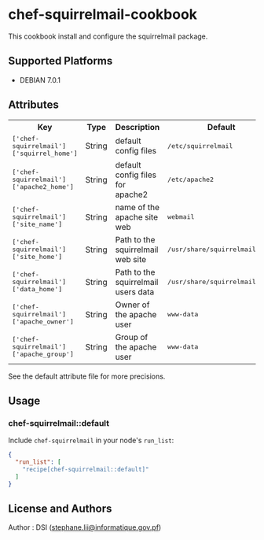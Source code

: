 # chef-squirrelmail-cookbook

This cookbook install and configure the squirrelmail package.

## Supported Platforms

* DEBIAN 7.0.1

## Attributes

<table>
  <tr>
    <th>Key</th>
    <th>Type</th>
    <th>Description</th>
    <th>Default</th>
  </tr>
  <tr>
    <td><tt>['chef-squirrelmail']['squirrel_home']</tt></td>
    <td>String</td>
    <td>default config files</td>
    <td><tt>/etc/squirrelmail</tt></td>
  </tr>
  <tr>
    <td><tt>['chef-squirrelmail']['apache2_home']</tt></td>
    <td>String</td>
    <td>default config files for apache2</td>
    <td><tt>/etc/apache2</tt></td>
  </tr>
  <tr>
    <td><tt>['chef-squirrelmail']['site_name']</tt></td>
    <td>String</td>
    <td>name of the apache site web</td>
    <td><tt>webmail</tt></td>
  </tr>
  <tr>
    <td><tt>['chef-squirrelmail']['site_home']</tt></td>
    <td>String</td>
    <td>Path to the squirrelmail web site</td>
    <td><tt>/usr/share/squirrelmail</tt></td>
  </tr>
  <tr>
    <td><tt>['chef-squirrelmail']['data_home']</tt></td>
    <td>String</td>
    <td>Path to the squirrelmail users data</td>
    <td><tt>/usr/share/squirrelmail/data</tt></td>
  </tr>
  <tr>
    <td><tt>['chef-squirrelmail']['apache_owner']</tt></td>
    <td>String</td>
    <td>Owner of the apache user</td>
    <td><tt>www-data</tt></td>
  </tr>
  <tr>
    <td><tt>['chef-squirrelmail']['apache_group']</tt></td>
    <td>String</td>
    <td>Group of the apache user</td>
    <td><tt>www-data</tt></td>
  </tr>
</table>

See the default attribute file for more precisions.

## Usage

### chef-squirrelmail::default

Include `chef-squirrelmail` in your node's `run_list`:

```json
{
  "run_list": [
    "recipe[chef-squirrelmail::default]"
  ]
}
```

## License and Authors

Author : DSI (<stephane.lii@informatique.gov.pf>)
